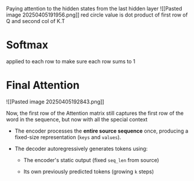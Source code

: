 Paying attention to the hidden states from the last hidden layer
![[Pasted image 20250405191956.png]]
red circle value is dot product of first row of Q and second col of K.T


# Softmax
applied to each row to make sure each row sums to 1


# Final Attention
![[Pasted image 20250405192843.png]]

Now, the first row of the Attention matrix still captures the first row of the word in the sequence, but now with all the special context


- The encoder processes the **entire source sequence** once, producing a fixed-size representation (`keys` and `values`).
    
- The decoder autoregressively generates tokens using:
    
    - The encoder's static output (fixed `seq_len` from source)
        
    - Its own previously predicted tokens (growing `k` steps)
